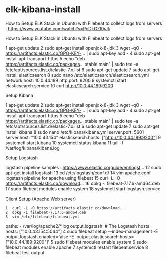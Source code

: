 # elk-kibana-install
How to Setup ELK Stack in Ubuntu with Filebeat to collect logs from servers    , https://www.youtube.com/watch?v=PcDkGZI0rJk


How to Setup ELK Stack in Ubuntu with Filebeat to collect logs from servers 


1  apt-get update
    2  sudo apt-get install openjdk-8-jdk
    3  wget -qO - https://artifacts.elastic.co/GPG-KEY-... | sudo apt-key add -
    4  sudo apt-get install apt-transport-https
    5  echo "deb https://artifacts.elastic.co/packages... stable main" | sudo tee –a /etc/apt/sources.list.d/elastic-7.x.list
    6  sudo apt-get update
    7  sudo apt-get install elasticsearch
    8  sudo nano /etc/elasticsearch/elasticsearch.yml
  network.host: 10.0.44.189
  http.port: 9200
    9 systemctl start elasticsearch.service
  10  curl http://10.0.44.189:9200 


Setup Kibana

1  apt-get update
    2  sudo apt-get install openjdk-8-jdk
    3  wget -qO - https://artifacts.elastic.co/GPG-KEY-... | sudo apt-key add -
    4  sudo apt-get install apt-transport-https
    5  echo "deb https://artifacts.elastic.co/packages... stable main" | sudo tee –a /etc/apt/sources.list.d/elastic-7.x.list
    6  sudo apt-get update
    7  sudo apt-get install kibana
    8  sudo nano /etc/kibana/kibana.yml
  server.port: 5601
  server.host: "10.0.43.154"
  elasticsearch.hosts: ["http://10.0.44.189:9200"]
    9  systemctl start kibana
   10  systemctl status kibana
   11  tail -f /var/log/kibana/kibana.log


Setup Logstash

logstash pipeline samples : https://www.elastic.co/guide/en/logst... 
   12  sudo apt-get install logstash
   13  cd /etc/logstash/conf.d/
   14  vim apache.conf
logstash pipeline for apache using filebeat 
   15  curl -L -O https://artifacts.elastic.co/download...
   16  dpkg -i filebeat-7.17.6-amd64.deb 
   17  sudo filebeat modules enable system
   18  systemctl start logstash.service


Client Setup (Apache Web server)

    1  curl -L -O https://artifacts.elastic.co/download...
    2  dpkg -i filebeat-7.17.6-amd64.deb 
    3  vim /etc/filebeat/filebeat.yml
  paths:
      - /var/log/apache2/*.log
  output.logstash:
    # The Logstash hosts
    hosts: ["10.0.43.154:5044"]
   4  sudo filebeat setup --index-management -E output.logstash.enabled=false -E 'output.elasticsearch.hosts=["10.0.44.189:9200"]'
   5  sudo filebeat modules enable system
   6  sudo filebeat modules enable apache
   7  systemctl restart filebeat.service
   8  filebeat test output
   
